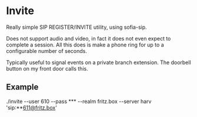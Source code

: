 # Invite

Really simple SIP REGISTER/INVITE utility, using sofia-sip.

Does not support audio and video, in fact it does not even expect to
complete a session. All this does is make a phone ring for up to a
configurable number of seconds.

Typically useful to signal events on a private branch extension. The
doorbell button on my front door calls this.

## Example

./invite
	--user 610 --pass *** --realm fritz.box
	--server harv 'sip:**611@fritz.box'
